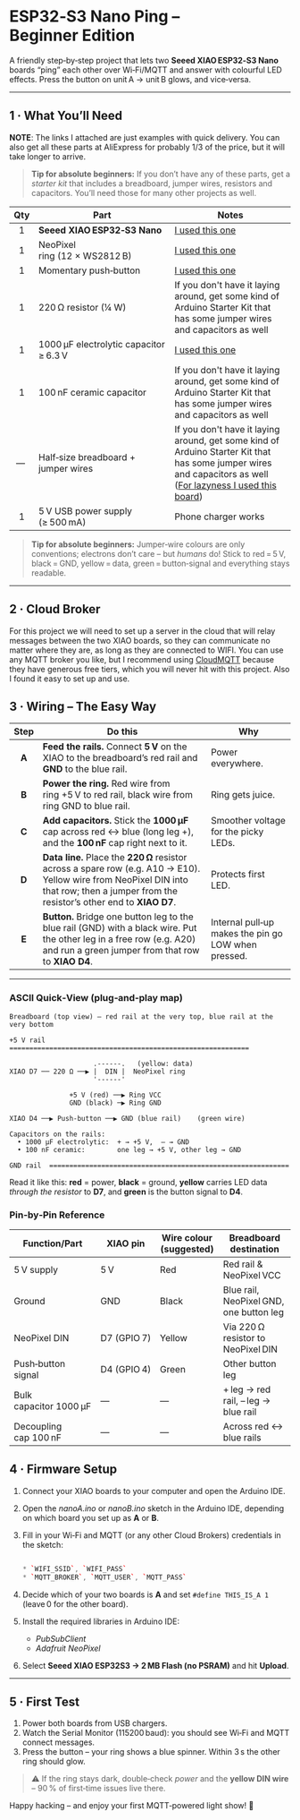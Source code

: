 # ESP32‑S3 Nano Ping – Beginner Edition

A friendly step‑by‑step project that lets two **Seeed XIAO ESP32‑S3 Nano** boards “ping” each other over Wi‑Fi/MQTT and answer with colourful LED effects. Press the button on unit A → unit B glows, and vice‑versa.

---

## 1 · What You’ll Need

**NOTE**: The links I attached are just examples with quick delivery. You can also get all these parts at AliExpress for probably 1/3 of the price, but it will take longer to arrive.
> **Tip for absolute beginners:** If you don’t have any of these parts, get a *starter kit* that includes a breadboard, jumper wires, resistors and capacitors. You’ll need those for many other projects as well.

| Qty | Part                                   | Notes                             |
| :-: | -------------------------------------- | --------------------------------- |
|  1  | **Seeed XIAO ESP32‑S3 Nano**           | [I used this one](https://www.seeedstudio.com/XIAO-ESP32S3-p-5627.html?srsltid=AfmBOorbtmUUk94OIPrtpH53kLbEPYzA-IHbMap9jMzgo7Rm_LBCjfvc)             |
|  1  | NeoPixel ring (12 × WS2812 B)          | [I used this one](https://www.amazon.de/dp/B09YTGFSPN?psc=1&ref=ppx_pop_dt_b_asin_title)                        |
|  1  | Momentary push‑button                  | [I used this one](https://www.amazon.de/dp/B0CJ6GXM2T?ref=ppx_pop_dt_b_asin_title&th=1) |
|  1  | 220 Ω resistor (¼ W)                   | If you don't have it laying around, get some kind of Arduino Starter Kit that has some jumper wires and capacitors as well  |
|  1  | 1000 µF electrolytic capacitor ≥ 6.3 V | [I used this one](https://www.amazon.de/dp/B09KV8M72F?psc=1&ref=ppx_pop_dt_b_asin_image)                       |
|  1  | 100 nF ceramic capacitor               | If you don't have it laying around, get some kind of Arduino Starter Kit that has some jumper wires and capacitors as well                     |
|  —  | Half‑size breadboard + jumper wires    | If you don't have it laying around, get some kind of Arduino Starter Kit that has some jumper wires and capacitors as well ([For lazyness I used this board](https://www.amazon.de/dp/B01M9CHKO4?psc=1&ref=ppx_pop_dt_b_asin_title))    |
|  1  | 5 V USB power supply (≥ 500 mA)        | Phone charger works               |

> **Tip for absolute beginners:** Jumper‑wire colours are only conventions; electrons don’t care – but *humans* do! Stick to red = 5 V, black = GND, yellow = data, green = button‑signal and everything stays readable.

---

## 2 · Cloud Broker
For this project we will need to set up a server in the cloud that will relay messages between the two XIAO boards, so they can communicate no matter where they are, as long as they are connected to WIFI.
You can use any MQTT broker you like, but I recommend using [CloudMQTT](https://www.cloudmqtt.com/) because they have generous free tiers, which you will never hit
with this project. Also I found it easy to set up and use.

## 3 · Wiring – The Easy Way


|  Step | Do this                                                                                                                                                                                   | Why                                                 |
| :---: | ----------------------------------------------------------------------------------------------------------------------------------------------------------------------------------------- | --------------------------------------------------- |
| **A** | **Feed the rails.** Connect **5 V** on the XIAO to the breadboard’s red rail and **GND** to the blue rail.                                                                                | Power everywhere.                                   |
| **B** | **Power the ring.** Red wire from ring +5 V to red rail, black wire from ring GND to blue rail.                                                                                           | Ring gets juice.                                    |
| **C** | **Add capacitors.** Stick the **1000 µF** cap across red ↔ blue (long leg +), and the **100 nF** cap right next to it.                                                                    | Smoother voltage for the picky LEDs.                |
| **D** | **Data line.** Place the **220 Ω** resistor across a spare row (e.g. A10 → E10). Yellow wire from NeoPixel DIN into that row; then a jumper from the resistor’s other end to **XIAO D7**. | Protects first LED.                                 |
| **E** | **Button.** Bridge one button leg to the blue rail (GND) with a black wire. Put the other leg in a free row (e.g. A20) and run a green jumper from that row to **XIAO D4**.               | Internal pull‑up makes the pin go LOW when pressed. |


---

### ASCII Quick‑View (plug‑and‑play map)

```text
Breadboard (top view) – red rail at the very top, blue rail at the very bottom

+5 V rail  ============================================================

                     .------.   (yellow: data)
XIAO D7 ── 220 Ω ──▶ |  DIN |  NeoPixel ring
                     '------'

               +5 V (red) ──▶ Ring VCC
               GND (black) ─▶ Ring GND

XIAO D4 ──▶ Push‑button ──▶ GND (blue rail)    (green wire)

Capacitors on the rails:
  • 1000 µF electrolytic:  + → +5 V,  – → GND
  • 100 nF ceramic:        one leg → +5 V, other leg → GND

GND rail  ============================================================
```

Read it like this: **red** = power, **black** = ground, **yellow** carries LED data *through the resistor* to **D7**, and **green** is the button signal to **D4**.

### Pin‑by‑Pin Reference

| Function/Part          | XIAO pin    | Wire colour (suggested) | Breadboard destination                  |
| ---------------------- | ----------- | ----------------------- | --------------------------------------- |
| 5 V supply             | 5 V         | Red                     | Red rail & NeoPixel VCC                 |
| Ground                 | GND         | Black                   | Blue rail, NeoPixel GND, one button leg |
| NeoPixel DIN           | D7 (GPIO 7) | Yellow                  | Via 220 Ω resistor to NeoPixel DIN      |
| Push‑button signal     | D4 (GPIO 4) | Green                   | Other button leg                        |
| Bulk capacitor 1000 µF | —           | —                       | + leg → red rail, – leg → blue rail     |
| Decoupling cap 100 nF  | —           | —                       | Across red ↔ blue rails                 |




## 4 · Firmware Setup 

1. Connect your XIAO boards to your computer and open the Arduino IDE.
2. Open the *nanoA.ino* or *nanoB.ino* sketch in the Arduino IDE, depending on which board you set up as **A** or **B**.
3. Fill in your Wi‑Fi and MQTT (or any other Cloud Brokers) credentials in the sketch:

   ```cpp

   * `WIFI_SSID`, `WIFI_PASS`
   * `MQTT_BROKER`, `MQTT_USER`, `MQTT_PASS`
3. Decide which of your two boards is **A** and set `#define THIS_IS_A 1` (leave 0 for the other board).
4. Install the required libraries in Arduino IDE:

   * *PubSubClient*
   * *Adafruit NeoPixel*

5. Select **Seeed XIAO ESP32S3 → 2 MB Flash (no PSRAM)** and hit **Upload**.



---

## 5 · First Test

1. Power both boards from USB chargers.
2. Watch the Serial Monitor (115200 baud): you should see Wi‑Fi and MQTT connect messages.
3. Press the button – your ring shows a blue spinner. Within 3 s the other ring should glow.

> ⚠️ If the ring stays dark, double‑check *power* and the **yellow DIN wire** – 90 % of first‑time issues live there.

Happy hacking – and enjoy your first MQTT‑powered light show! 🔆
